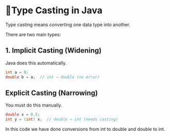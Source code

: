 # 🔄Type Casting in Java

Type casting means converting one data type into another.

There are two main types:

## 1. Implicit Casting (Widening)
Java does this automatically.

```java
int a = 0;
double b = a;  // int → double (no error)
```

## Explicit Casting (Narrowing)
You must do this manually.
```java
double x = 0.5;
int y = (int) x;  // double → int (needs casting)
```
In this code we have done conversions from int to double and double to int.